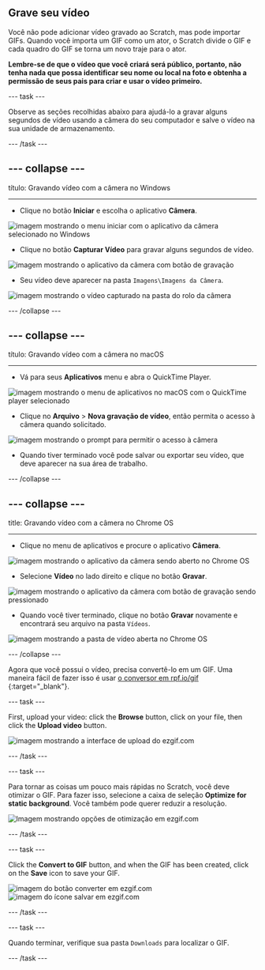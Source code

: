 ## Grave seu vídeo

Você não pode adicionar vídeo gravado ao Scratch, mas pode importar GIFs. Quando você importa um GIF como um ator, o Scratch divide o GIF e cada quadro do GIF se torna um novo traje para o ator.

**Lembre-se de que o vídeo que você criará será público, portanto, não tenha nada que possa identificar seu nome ou local na foto e obtenha a permissão de seus pais para criar e usar o vídeo primeiro.**

--- task ---

Observe as seções recolhidas abaixo para ajudá-lo a gravar alguns segundos de vídeo usando a câmera do seu computador e salve o vídeo na sua unidade de armazenamento.

--- /task ---

--- collapse ---
---

título: Gravando vídeo com a câmera no Windows

---
- Clique no botão **Iniciar** e escolha o aplicativo **Câmera**.

![imagem mostrando o menu iniciar com o aplicativo da câmera selecionado no Windows](images/camera-app.png)

- Clique no botão **Capturar Vídeo** para gravar alguns segundos de vídeo.

![imagem mostrando o aplicativo da câmera com botão de gravação](images/record-win.png)

- Seu vídeo deve aparecer na pasta `Imagens\Imagens da Câmera`.

![imagem mostrando o vídeo capturado na pasta do rolo da câmera](images/camera-roll.png)


--- /collapse ---

--- collapse ---
---

título: Gravando vídeo com a câmera no macOS

---
- Vá para seus **Aplicativos** menu e abra o QuickTime Player.

![imagem mostrando o menu de aplicativos no macOS com o QuickTime player selecionado](images/quicktime.png)

- Clique no **Arquivo** > **Nova gravação de vídeo**, então permita o acesso à câmera quando solicitado.

![imagem mostrando o prompt para permitir o acesso à câmera](images/allow_cam_macOS.png)

- Quando tiver terminado você pode salvar ou exportar seu vídeo, que deve aparecer na sua área de trabalho.


--- /collapse ---

--- collapse ---
---

title: Gravando vídeo com a câmera no Chrome OS

---

- Clique no menu de aplicativos e procure o aplicativo **Câmera**.

![imagem mostrando o aplicativo da câmera sendo aberto no Chrome OS](images/opencamera.png)

- Selecione **Vídeo** no lado direito e clique no botão **Gravar**.

![imagem mostrando o aplicativo da câmera com botão de gravação sendo pressionado](images/hitrecord.png)

- Quando você tiver terminado, clique no botão **Gravar** novamente e encontrará seu arquivo na pasta `Vídeos`.

![imagem mostrando a pasta de vídeo aberta no Chrome OS](images/videosfolder.png)

--- /collapse ---

Agora que você possui o vídeo, precisa convertê-lo em um GIF. Uma maneira fácil de fazer isso é usar [o conversor em rpf.io/gif ](https://rpf.io/gif){:target="_blank"}.

--- task ---

First, upload your video: click the **Browse** button, click on your file, then click the **Upload video** button.

![imagem mostrando a interface de upload do ezgif.com](images/ezgif-upload.png)

--- /task ---

--- task ---

Para tornar as coisas um pouco mais rápidas no Scratch, você deve otimizar o GIF. Para fazer isso, selecione a caixa de seleção **Optimize for static background**. Você também pode querer reduzir a resolução.

![Imagem mostrando opções de otimização em ezgif.com](images/optimise-gif.png)

--- /task ---

--- task ---

Click the **Convert to GIF** button, and when the GIF has been created, click on the **Save** icon to save your GIF.

![imagem do botão converter em ezgif.com](images/convert_btn.png) ![imagem do ícone salvar em ezgif.com](images/save_icon.png)

--- /task ---


--- task ---

Quando terminar, verifique sua pasta `Downloads` para localizar o GIF.

--- /task ---




